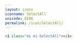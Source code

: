 ```yaml
---
layout: icons
iconname: SelectAll
unicode: EE06
permalink: /icon/SelectAll/
---
```


``` html
<i class="mi mi-SelectAll"></i>
```
